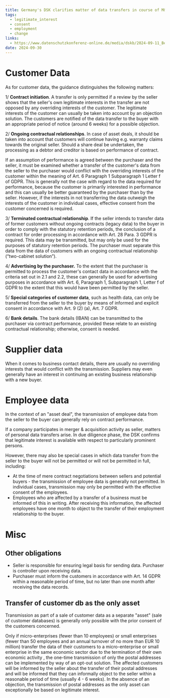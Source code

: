 ```yaml
---
title: Germany's DSK clarifies matter of data transfers in course of M&A activity
tags:
  - legitimate_interest
  - consent
  - employment
  - change
links:
  - https://www.datenschutzkonferenz-online.de/media/dskb/2024-09-11_Beschluss%20DSK_%20Asset_Deals.pdf
date: 2024-09-30
---
```

# Customer Data
As for customer data, the guidance distinguishes the following matters:

1/ **Contract initiation**. A transfer is only permitted if a review by the seller shows that the seller's own legitimate interests in the transfer are not opposed by any overriding interests of the customer. The legitimate interests of the customer can usually be taken into account by an objection solution. The customers are notified of the data transfer to the buyer with an appropriate period of notice (around 6 weeks) for a possible objection.

2/ **Ongoing contractual relationships**. In case of asset deals, it should be taken into account that customers will continue having e.g. warranty claims towards the original seller. Should a share deal be undertaken, the processing as a debtor and creditor is based on performance of contract.

If an assumption of performance is agreed between the purchaser and the seller, it must be examined whether a transfer of the customer's data from the seller to the purchaser would conflict with the overriding interests of the customer within the meaning of Art. 6 Paragraph 1 Subparagraph 1 Letter f of GDPR. This is generally not the case with regard to the data required for performance, because the customer is primarily interested in performance and this can usually be better guaranteed by the purchaser than by the seller. However, if the interests in not transferring the data outweigh the interests of the customer in individual cases, effective consent from the customer concerned is required.

3/ **Terminated contractual relationship**. If the seller intends to transfer data of former customers without ongoing contracts (legacy data) to the buyer in order to comply with the statutory retention periods, the conclusion of a contract for order processing in accordance with Art. 28 Para. 3 GDPR is required. This data may be transmitted, but may only be used for the purposes of statutory retention periods. The purchaser must separate this data from the data of customers with an ongoing contractual relationship (“two-cabinet solution”).

4/ **Advertising by the purchaser.** To the extent that the purchaser is permitted to process the customer's contact data in accordance with the criteria set out in 2.1 and 2.2, these can generally be used for advertising purposes in accordance with Art. 6, Paragraph 1, Subparagraph 1, Letter f of GDPR to the extent that this would have been permitted by the seller.

5/ **Special categories of customer data**, such as health data, can only be transferred from the seller to the buyer by means of informed and explicit consent in accordance with Art. 9 (2) (a), Art. 7 GDPR.

6/ **Bank details**. The bank details (IBAN) can be transmitted to the purchaser via contract performance, provided these relate to an existing contractual relationship; otherwise, consent is needed. 

# Supplier data
When it comes to business contact details, there are usually no overriding interests that would conflict with the transmission. Suppliers may even generally have an interest in continuing an existing business relationship with a new buyer.

# Employee data
In the context of an "asset deal", the transmission of employee data from the seller to the buyer can generally rely on contract performance.

If a company participates in merger & acquisition activity as seller, matters of personal data transfers arise. In due diligence phase, the DSK confirms that legitimate interest is available with respect to particularly prominent persons. 

However, there may also be special cases in which data transfer from the seller to the buyer will not be permitted or will not be permitted in full, including:
- At the time of mere contract negotiations between sellers and potential buyers - the transmission of employee data is generally not permitted. In individual cases, transmission may only be permitted with the effective consent of the employees.
- Employees who are affected by a transfer of a business must be informed of this in writing. After receiving this information, the affected employees have one month to object to the transfer of their employment relationship to the buyer.

# Misc
## Other obligations
- Seller is responsible for ensuring legal basis for sending data. Purchaser is controller upon receiving data.
- Purchaser must inform the customers in accordance with Art. 14 GDPR within a reasonable period of time, but no later than one month after receiving the data records.
## Transfer of customer db as the only asset
Transmission as part of a sale of customer data as a separate "asset" (sale of customer databases) is generally only possible with the prior consent of the customers concerned. 

Only if micro-enterprises (fewer than 10 employees) or small enterprises (fewer than 50 employees and an annual turnover of no more than EUR 10 million) transfer the data of their customers to a micro-enterprise or small enterprise in the same economic sector due to the termination of their own economic activity , the one-time transmission of only the postal addresses can be implemented by way of an opt-out solution. The affected customers will be informed by the seller about the transfer of their postal addresses and will be informed that they can informally object to the seller within a reasonable period of time (usually 4 - 6 weeks). In the absence of an objection, the transmission of postal addresses as the only asset can exceptionally be based on legitimate interest.
